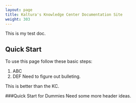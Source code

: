```yaml
---
layout: page
title: Kaltura's Knowledge Center Documentation Site
weight: 303
---
```


This is my test doc.

## Quick Start  

To use this page follow these basic  steps:

1. ABC
2. DEF
Need to figure out bulleting.

This is better than the KC.

###Quick Start for Dummies
Need some more header ideas.
